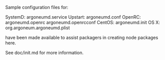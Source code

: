 Sample configuration files for:

SystemD: argoneumd.service
Upstart: argoneumd.conf
OpenRC:  argoneumd.openrc
         argoneumd.openrcconf
CentOS:  argoneumd.init
OS X:    org.argoneum.argoneumd.plist

have been made available to assist packagers in creating node packages here.

See doc/init.md for more information.
